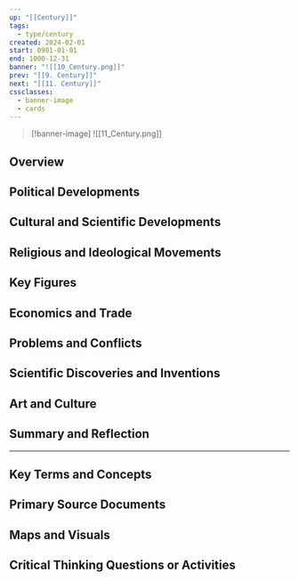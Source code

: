 ```yaml
---
up: "[[Century]]"
tags:
  - type/century
created: 2024-02-01
start: 0901-01-01
end: 1000-12-31
banner: "![[10_Century.png]]"
prev: "[[9. Century]]"
next: "[[11. Century]]"
cssclasses:
  - banner-image
  - cards
---
```

>[!banner-image] ![[11_Century.png]]
>
## Overview
## Political Developments
## Cultural and Scientific Developments
## Religious and Ideological Movements
## Key Figures
## Economics and Trade
## Problems and Conflicts
## Scientific Discoveries and Inventions
## Art and Culture
## Summary and Reflection
---
## Key Terms and Concepts
## Primary Source Documents
## Maps and Visuals
## Critical Thinking Questions or Activities


